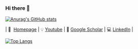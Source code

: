 ### Hi there 👋

[![Anurag's GitHub stats](https://github-readme-stats.vercel.app/api?username=andreped)](https://github.com/anuraghazra/github-readme-stats)

|&nbsp;🏡 &nbsp;[Homepage](https://github.com/andreped)&nbsp;|&nbsp;:bulb:&nbsp;[Youtube](https://www.youtube.com/channel/UC4GM2KW54-vEZ0M1kH5-oig)&nbsp;|&nbsp;:link:&nbsp;[Google Scholar](https://scholar.google.com/citations?user=U20zUHQAAAAJ&hl=no&oi=sra)&nbsp;|&nbsp;:computer:&nbsp;[LinkedIn](https://www.linkedin.com/in/andr%C3%A9-pedersen-7166a4162/)&nbsp;|

[![Top Langs](https://github-readme-stats.vercel.app/api/top-langs/?username=andreped)](https://github.com/andreped/DMDetect)

<!--
**andreped/andreped** is a ✨ _special_ ✨ repository because its `README.md` (this file) appears on your GitHub profile.

Here are some ideas to get you started:

- 🔭 I’m currently working on ...
- 🌱 I’m currently learning ...
- 👯 I’m looking to collaborate on ...
- 🤔 I’m looking for help with ...
- 💬 Ask me about ...
- 📫 How to reach me: ...
- 😄 Pronouns: ...
- ⚡ Fun fact: ...
-->
